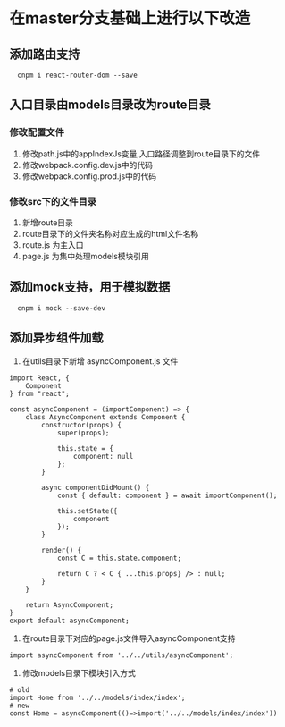 # 在master分支基础上进行以下改造

## 添加路由支持
~~~
  cnpm i react-router-dom --save
~~~

## 入口目录由models目录改为route目录
### 修改配置文件

1. 修改path.js中的appIndexJs变量,入口路径调整到route目录下的文件
2. 修改webpack.config.dev.js中的代码
3. 修改webpack.config.prod.js中的代码

### 修改src下的文件目录

1. 新增route目录
1. route目录下的文件夹名称对应生成的html文件名称
1. route.js 为主入口
1. page.js 为集中处理models模块引用

## 添加mock支持，用于模拟数据
~~~
  cnpm i mock --save-dev
~~~

## 添加异步组件加载
1. 在utils目录下新增 asyncComponent.js 文件
~~~
import React, {
    Component
} from "react";

const asyncComponent = (importComponent) => {
    class AsyncComponent extends Component {
        constructor(props) {
            super(props);

            this.state = {
                component: null
            };
        }

        async componentDidMount() {
            const { default: component } = await importComponent();

            this.setState({
                component
            });
        }

        render() {
            const C = this.state.component;

            return C ? < C { ...this.props} /> : null;
        }
    }

    return AsyncComponent;
}
export default asyncComponent;
~~~
1. 在route目录下对应的page.js文件导入asyncComponent支持
~~~
import asyncComponent from '../../utils/asyncComponent';
~~~
1. 修改models目录下模块引入方式
~~~
# old
import Home from '../../models/index/index';
# new
const Home = asyncComponent(()=>import('../../models/index/index'))
~~~
